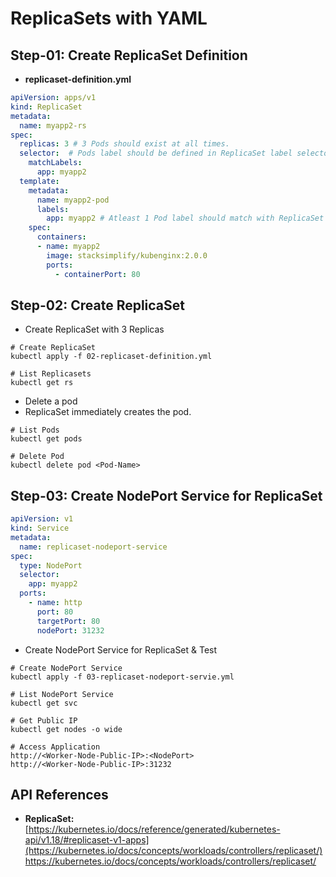 # ReplicaSets with YAML

## Step-01: Create ReplicaSet Definition
- **replicaset-definition.yml**
```yml
apiVersion: apps/v1
kind: ReplicaSet
metadata:
  name: myapp2-rs
spec:
  replicas: 3 # 3 Pods should exist at all times.
  selector:  # Pods label should be defined in ReplicaSet label selector
    matchLabels:
      app: myapp2
  template:
    metadata:
      name: myapp2-pod
      labels:
        app: myapp2 # Atleast 1 Pod label should match with ReplicaSet Label Selector
    spec:
      containers:
      - name: myapp2
        image: stacksimplify/kubenginx:2.0.0
        ports:
          - containerPort: 80
```
## Step-02: Create ReplicaSet
- Create ReplicaSet with 3 Replicas
```
# Create ReplicaSet
kubectl apply -f 02-replicaset-definition.yml

# List Replicasets
kubectl get rs
```
- Delete a pod
- ReplicaSet immediately creates the pod. 
```
# List Pods
kubectl get pods

# Delete Pod
kubectl delete pod <Pod-Name>
```

## Step-03: Create NodePort Service for ReplicaSet
```yml
apiVersion: v1
kind: Service
metadata:
  name: replicaset-nodeport-service
spec:
  type: NodePort
  selector:
    app: myapp2
  ports:
    - name: http
      port: 80
      targetPort: 80
      nodePort: 31232  
```
- Create NodePort Service for ReplicaSet & Test
```
# Create NodePort Service
kubectl apply -f 03-replicaset-nodeport-servie.yml

# List NodePort Service
kubectl get svc

# Get Public IP
kubectl get nodes -o wide

# Access Application
http://<Worker-Node-Public-IP>:<NodePort>
http://<Worker-Node-Public-IP>:31232

```

## API References
- **ReplicaSet:** [https://kubernetes.io/docs/reference/generated/kubernetes-api/v1.18/#replicaset-v1-apps](https://kubernetes.io/docs/concepts/workloads/controllers/replicaset/)https://kubernetes.io/docs/concepts/workloads/controllers/replicaset/
